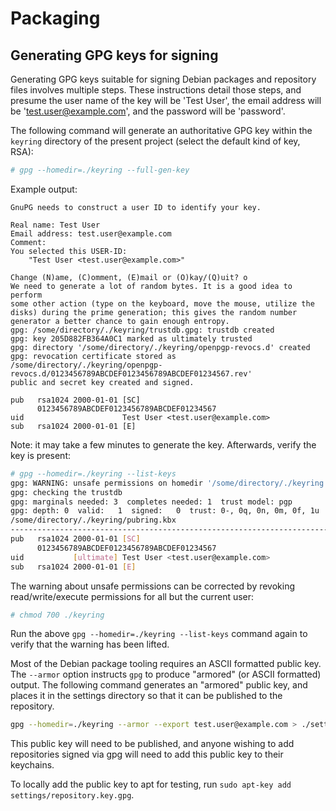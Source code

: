 # Packaging

## Generating GPG keys for signing

Generating GPG keys suitable for signing Debian packages and repository files involves multiple steps. These instructions detail those steps, and presume the user name of the key will be 'Test User', the email address will be 'test.user@example.com', and the password will be 'password'.

The following command will generate an authoritative GPG key within the `keyring` directory of the present project (select the default kind of key, RSA):

```sh
# gpg --homedir=./keyring --full-gen-key
```

Example output:

```
GnuPG needs to construct a user ID to identify your key.

Real name: Test User
Email address: test.user@example.com
Comment:
You selected this USER-ID:
    "Test User <test.user@example.com>"

Change (N)ame, (C)omment, (E)mail or (O)kay/(Q)uit? o
We need to generate a lot of random bytes. It is a good idea to perform
some other action (type on the keyboard, move the mouse, utilize the
disks) during the prime generation; this gives the random number
generator a better chance to gain enough entropy.
gpg: /some/directory/./keyring/trustdb.gpg: trustdb created
gpg: key 205D882FB364A0C1 marked as ultimately trusted
gpg: directory '/some/directory/./keyring/openpgp-revocs.d' created
gpg: revocation certificate stored as /some/directory/./keyring/openpgp-revocs.d/0123456789ABCDEF0123456789ABCDEF01234567.rev'
public and secret key created and signed.

pub   rsa1024 2000-01-01 [SC]
      0123456789ABCDEF0123456789ABCDEF01234567
uid                      Test User <test.user@example.com>
sub   rsa1024 2000-01-01 [E]
```

Note: it may take a few minutes to generate the key. Afterwards, verify the key is present:

```sh
# gpg --homedir=./keyring --list-keys
gpg: WARNING: unsafe permissions on homedir '/some/directory/./keyring'
gpg: checking the trustdb
gpg: marginals needed: 3  completes needed: 1  trust model: pgp
gpg: depth: 0  valid:   1  signed:   0  trust: 0-, 0q, 0n, 0m, 0f, 1u
/some/directory/./keyring/pubring.kbx
----------------------------------------------------------------------------------
pub   rsa1024 2000-01-01 [SC]
      0123456789ABCDEF0123456789ABCDEF01234567
uid           [ultimate] Test User <test.user@example.com>
sub   rsa1024 2000-01-01 [E]
```

The warning about unsafe permissions can be corrected by revoking read/write/execute permissions for all but the current user:

```sh
# chmod 700 ./keyring
```

Run the above `gpg --homedir=./keyring --list-keys` command again to verify that the warning has been lifted.

Most of the Debian package tooling requires an ASCII formatted public key. The `--armor` option instructs `gpg` to produce "armored" (or ASCII formatted) output. The following command generates an "armored" public key, and places it in the settings directory so that it can be published to the repository.

```sh
gpg --homedir=./keyring --armor --export test.user@example.com > ./settings/repository.key.gpg
```

This public key will need to be published, and anyone wishing to add repositories signed via gpg will need to add this public key to their keychains.

To locally add the public key to apt for testing, run `sudo apt-key add settings/repository.key.gpg`.
